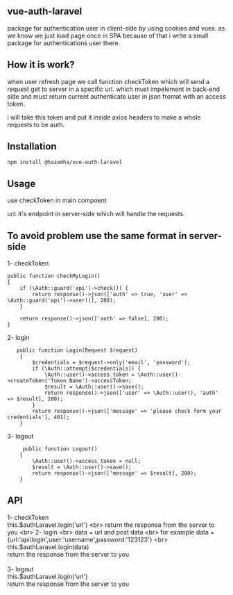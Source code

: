 ## vue-auth-laravel
package for authentication  user in client-side by using cookies and vuex.
as we know  we just load page once in SPA because of that i write a small package for authentications user there.

## How it is work?
when user refresh page we call function checkToken which will send a request get to server in a specific url.
which must impelement in back-end side and  must return current authenticate user in json fromat with an access token.
 
i will take this token  and put it inside axios headers to make a whole requests to be auth.

## Installation
  `npm install @hazemha/vue-auth-laravel`


## Usage
use checkToken in main compoent

url: it's endpoint in server-side which will handle the requests.

## To avoid problem use the same format in server-side

 1- checkToken
 
    public function checkMyLogin()
    {
        if (\Auth::guard('api')->check()) {
            return response()->json(['auth' => true, 'user' => \Auth::guard('api')->user()], 200);
        }

        return response()->json(['auth' => false], 200);
    }
    
2- login
```
   public function Login(Request $request)
    {
        $credentials = $request->only('email', 'password');
        if (\Auth::attempt($credentials)) {
            \Auth::user()->access_token = \Auth::user()->createToken('Token Name')->accessToken;
            $result = \Auth::user()->save();
            return response()->json(['user' => \Auth::user(), 'auth' => $result], 200);
        }
        return response()->json(['message' => 'please check form your credentials'], 401);
    }
```
3- logout
```
     public function Logout()
    {
        \Auth::user()->access_token = null;
        $result = \Auth::user()->save();
        return response()->json(['message' => $result], 200);
    }
```
   
    




## API
1- checkToken <br>
    this.$authLaravel.login('url')  <br>
    return the response from the server to you <br>
2- login  <br>
          data = url and post data  <br>
          for example data ={url:'api\login',user:'username',password:'123123'}  <br>
      this.$authLaravel.login(data)   <br> 
      return the response from the server to you  <br>
  <br>
3- logout  <br>
      this.$authLaravel.login('url')   <br>
      return the response from the server to you  <br>
